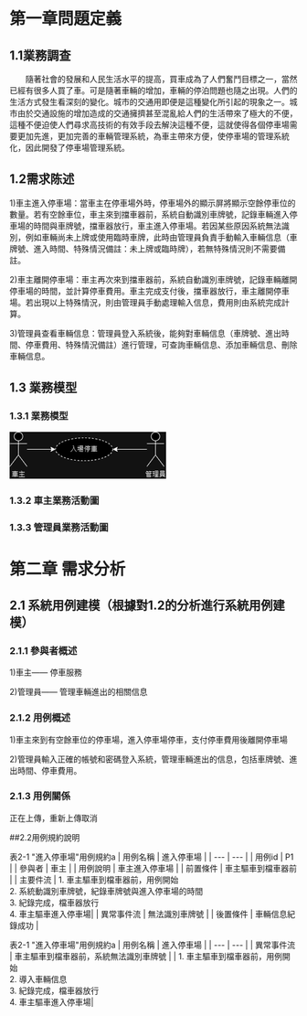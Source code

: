 # 第一章問題定義

## 1.1業務調查

　　隨著社會的發展和人民生活水平的提高，買車成為了人們奮鬥目標之一，當然已經有很多人買了車。可是隨著車輛的增加，車輛的停泊問題也隨之出現。人們的生活方式發生看深刻的變化。城市的交通用即便是這種變化所引起的現象之一。城市由於交通設施的增加造成的交通擁擠甚至混亂給人們的生活帶來了極大的不便，這種不便迫使人們尋求高技術的有效手段去解決這種不便，這就使得各個停車場需要更加先進，更加完善的車輛管理系統，為車主帶來方便，使停車場的管理系統化，因此開發了停車場管理系統。

## 1.2需求陈述


1)車主進入停車場：當車主在停車場外時，停車場外的顯示屏將顯示空餘停車位的數量。若有空餘車位，車主來到擋車器前，系統自動識別車牌號，記錄車輛進入停車場的時間與車牌號，擋車器放行，車主進入停車場。若因某些原因系統無法識別，例如車輛尚未上牌或使用臨時車牌，此時由管理員負責手動輸入車輛信息（車牌號、進入時間、特殊情況備註：未上牌或臨時牌），若無特殊情況則不需要備註。

2)車主離開停車場：車主再次來到擋車器前，系統自動識別車牌號，記錄車輛離開停車場的時間，並計算停車費用。車主完成支付後，擋車器放行，車主離開停車場。若出現以上特殊情況，則由管理員手動處理輸入信息，費用則由系統完成計算。

3)管理員查看車輛信息：管理員登入系統後，能夠對車輛信息（車牌號、進出時間、停車費用、特殊情況備註）進行管理，可查詢車輛信息、添加車輛信息、刪除車輛信息。

## 1.3 業務模型

### 1.3.1 業務模型 

![IMAGE](https://github.com/Fangani141/-final_Pexam/blob/main/other/%E6%A5%AD%E5%8B%99%E7%AE%A1%E7%90%86.drawio.png)

### 1.3.2 車主業務活動圖

### 1.3.3 管理員業務活動圖


# 第二章 需求分析

## 2.1 系統用例建模（根據對1.2的分析進行系統用例建模）

### 2.1.1 參與者概述

1)車主—— 停車服務

2)管理員—— 管理車輛進出的相關信息

### 2.1.2 用例概述

1)車主來到有空餘車位的停車場，進入停車場停車，支付停車費用後離開停車場

2)管理員輸入正確的帳號和密碼登入系統，管理車輛進出的信息，包括車牌號、進出時間、停車費用。

### 2.1.3 用例關係

正在上傳，重新上傳取消

##2.2用例規約說明

表2-1 "進入停車場"用例規約a
| 用例名稱 | 進入停車場 |
| --- | --- |
| 用例id | P1 |
| 參與者 | 車主 |
| 用例說明 | 車主進入停車場 |
| 前置條件 | 車主驅車到檔車器前 |
| 主要件流 | 1. 車主驅車到檔車器前，用例開始 <br />2. 系統動識別車牌號，紀錄車牌號與進入停車場的時間 <br /> 3. 紀錄完成，檔車器放行<br /> 4. 車主驅車進入停車場|
| 異常事件流 | 無法識別車牌號 |
| 後置條件 | 車輛信息紀錄成功 |

表2-1 "進入停車場"用例規約a
| 用例名稱 | 進入停車場 |
| --- | --- |
| 異常事件流 | 車主驅車到檔車器前，系統無法識別車牌號 |
| 1. 車主驅車到檔車器前，用例開始 <br /> 2. 導入車輛信息 <br />3. 紀錄完成，檔車器放行<br />4. 車主驅車進入停車場|
